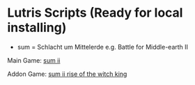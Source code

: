 # Lutris Scripts (Ready for local installing)

* sum = Schlacht um Mittelerde e.g. Battle for Middle-earth II

Main Game: [sum ii](sum_ready_for_submission.yaml)

Addon Game: [sum ii rise of the witch king](sum_rise_of_witch_king_ready_for_submission.yaml)
